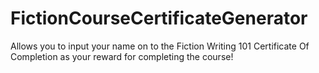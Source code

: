 # FictionCourseCertificateGenerator
Allows you to input your name on to the Fiction Writing 101 Certificate Of Completion as your reward for completing the course!
